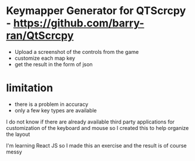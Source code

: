 
# Keymapper Generator for QTScrcpy - https://github.com/barry-ran/QtScrcpy
- Upload a screenshot of the controls from the game
- customize each map key
- get the result in the form of json

# limitation
- there is a problem in accuracy
- only a few key types are available


I do not know if there are already available third party applications for customization of the keyboard and mouse so I created this to help organize the layout


I'm learning React JS so I made this an exercise and the result is of course messy